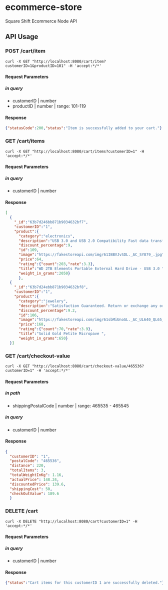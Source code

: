 # ecommerce-store

Square Shift Ecommerce Node API

## API Usage

### POST /cart/item

```ssh
curl -X GET "http://localhost:8080/cart/item?customerID=1&productID=101" -H 'accept:*/*'
```

#### Request Parameters

##### in query
  - customerID | number
  - productID | number | range: 101-119

#### Response

```JSON
{"statusCode":200,"status":"Item is successfully added to your cart."}
```

### GET /cart/items

```ssh
curl -X GET "http://localhost:8080/cart/items?customerID=1" -H 'accept:*/*'
```

#### Request Parameters

##### in query
  - customerID | number

#### Response

```JSON
[
  {
    "_id":"63b7d246bb871b9034632bf7",
    "customerID":"1",
    "product":{
      "category":"electronics",
      "description":"USB 3.0 and USB 2.0 Compatibility Fast data transfers Improve PC Performance High Capacity; Compatibility Formatted NTFS for Windows 10, Windows 8.1, Windows 7; Reformatting may be required for other operating systems; Compatibility may vary depending on user’s hardware configuration and operating system",
      "discount_percentage":9,
      "id":109,
      "image":"https://fakestoreapi.com/img/61IBBVJvSDL._AC_SY879_.jpg",
      "price":64,
      "rating":{"count":203,"rate":3.3},
      "title":"WD 2TB Elements Portable External Hard Drive - USB 3.0 ",
      "weight_in_grams":2050}
      },
  {
    "_id":"63b7d24ebb871b9034632bf8",
    "customerID":"1",
    "product":{
      "category":"jewelery",
      "description":"Satisfaction Guaranteed. Return or exchange any order within 30 days.Designed and sold by Hafeez Center in the United States. Satisfaction Guaranteed. Return or exchange any order within 30 days.",
      "discount_percentage":9.2,
      "id":106,
      "image":"https://fakestoreapi.com/img/61sbMiUnoGL._AC_UL640_QL65_ML3_.jpg",
      "price":168,
      "rating":{"count":70,"rate":3.9},
      "title":"Solid Gold Petite Micropave ",
      "weight_in_grams":650}
  }]
```
### GET /cart/checkout-value

```ssh
curl -X GET "http://localhost:8080/cart/checkout-value/465536?customerID=1" -H 'accept:*/*'
```

#### Request Parameters

##### in path
  - shippingPostalCode | number | range: 465535 - 465545

##### in query
  - customerID | number

#### Response

```JSON
{
  "customerID": "1",
  "postalCode": "465536",
  "distance": 220,  
  "totalItems": 3,
  "totalWeightInKg": 1.16,
  "actualPrice": 148.24,
  "discountedPrice": 139.6,
  "shippingCost": 50, 
  "checkOutValue": 189.6
  }
```


### DELETE /cart

```ssh
curl -X DELETE "http://localhost:8080/cart?customerID=1" -H 'accept:*/*'
```

#### Request Parameters

##### in query
  - customerID | number

#### Response

```JSON
{"status":"Cart items for this customerID 1 are successfully deleted."}
```

